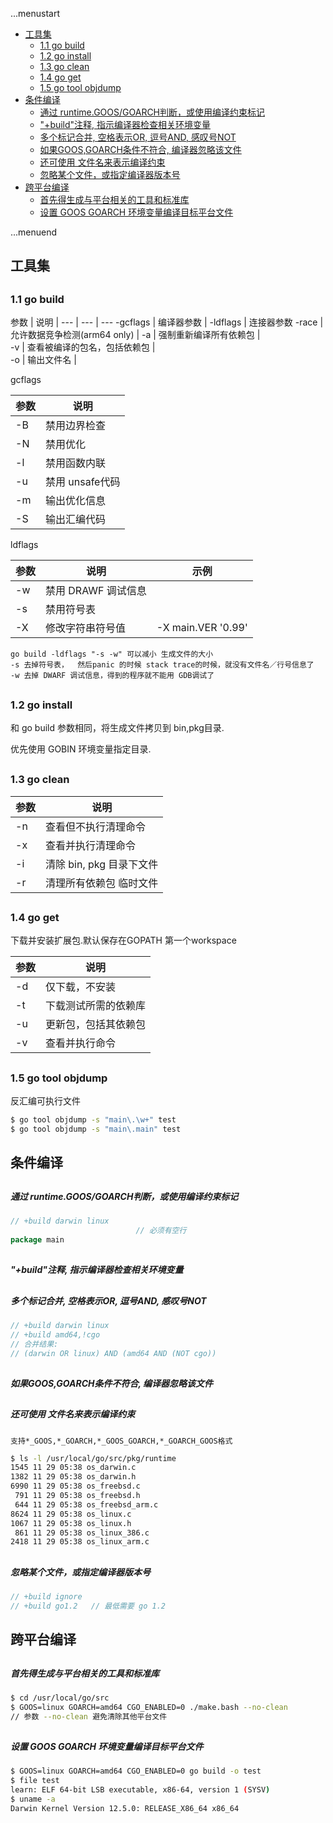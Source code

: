...menustart

 - [工具集](#d1f4a2ca5ebae356829301a14367e0e6)
	 - [1.1 go build](#5cb3fbe2f5c14eaeec65da239fb2278b)
	 - [1.2 go install](#bfae2838680a32e56e245ff108957b89)
	 - [1.3 go clean](#a0d272d3a24a7f1986e0fa7bafb8a59d)
	 - [1.4 go get](#467396f90a34e7517a6fe191507ebab1)
	 - [1.5 go tool objdump](#10dff3e07c4de7491ca41d3f3d6a7968)
 - [条件编译](#b19e1a4d4f517ccccc8fd5d402c438f9)
	 - [通过 runtime.GOOS/GOARCH判断，或使用编译约束标记](#7fb897f760321cdc29a25ac77a31a041)
	 - ["+build"注释, 指示编译器检查相关环境变量](#e4ee5701df42dfb4c09086d79e67d9f6)
	 - [多个标记合并, 空格表示OR, 逗号AND, 感叹号NOT](#30ef583d7ef62bad4751c8e2e7299f50)
	 - [如果GOOS,GOARCH条件不符合, 编译器忽略该文件](#ba18359c8922124ddf4b2ffbdad4b1d3)
	 - [还可使用 文件名来表示编译约束](#e6bd662653ba70b565a32d84722fd015)
	 - [忽略某个文件，或指定编译器版本号](#5c0242163713cc576762cc92f3c5e625)
 - [跨平台编译](#9f4c95c3ac51945acde06a53ffa196bd)
	 - [首先得生成与平台相关的工具和标准库](#6aa488bb375a987c2f85c02db3220422)
	 - [设置 GOOS GOARCH 环境变量编译目标平台文件](#0457f03fb15cf964e191b590da30f15e)

...menuend


<h2 id="d1f4a2ca5ebae356829301a14367e0e6"></h2>

## 工具集

<h2 id="5cb3fbe2f5c14eaeec65da239fb2278b"></h2>

### 1.1 go build


参数 |  说明 | 
--- |   --- |   ---
-gcflags | 编译器参数 |
-ldflags    |   连接器参数
-race | 允许数据竞争检测(arm64 only) |
-a  |   强制重新编译所有依赖包 |    
-v  |   查看被编译的包名，包括依赖包    |   
-o  |   输出文件名  |   

gcflags

参数 |  说明 
--- |   --- 
-B  |   禁用边界检查 
-N  |   禁用优化
-l  |   禁用函数内联
-u  |   禁用 unsafe代码
-m  |   输出优化信息
-S  |   输出汇编代码


ldflags

参数 |  说明 | 示例
--- |   ---     |   ---
-w  |   禁用 DRAWF 调试信息
-s  |   禁用符号表
-X  |   修改字符串符号值    |   -X main.VER '0.99'


    go build -ldflags "-s -w" 可以减小 生成文件的大小
    -s 去掉符号表，  然后panic 的时候 stack trace的时候，就没有文件名／行号信息了
    -w 去掉 DWARF 调试信息，得到的程序就不能用 GDB调试了


<h2 id="bfae2838680a32e56e245ff108957b89"></h2>

### 1.2 go install

和 go build 参数相同，将生成文件拷贝到 bin,pkg目录.

优先使用 GOBIN 环境变量指定目录.

<h2 id="a0d272d3a24a7f1986e0fa7bafb8a59d"></h2>

### 1.3 go clean

参数 |  说明 
--- |   --- 
-n  | 查看但不执行清理命令
-x  | 查看并执行清理命令
-i  |   清除 bin, pkg 目录下文件
-r  |   清理所有依赖包 临时文件 


<h2 id="467396f90a34e7517a6fe191507ebab1"></h2>

### 1.4 go get

下载并安装扩展包.默认保存在GOPATH 第一个workspace

参数 |  说明 
--- |   --- 
-d  |   仅下载，不安装
-t  |   下载测试所需的依赖库
-u  |   更新包，包括其依赖包
-v  |   查看并执行命令


<h2 id="10dff3e07c4de7491ca41d3f3d6a7968"></h2>

### 1.5 go tool objdump

反汇编可执行文件

```bash
$ go tool objdump -s "main\.\w+" test
$ go tool objdump -s "main\.main" test
```

<h2 id="b19e1a4d4f517ccccc8fd5d402c438f9"></h2>

## 条件编译

<h2 id="7fb897f760321cdc29a25ac77a31a041"></h2>

##### 通过 runtime.GOOS/GOARCH判断，或使用编译约束标记

```go
// +build darwin linux
                            // 必须有空行
package main
```

<h2 id="e4ee5701df42dfb4c09086d79e67d9f6"></h2>

##### "+build"注释, 指示编译器检查相关环境变量

<h2 id="30ef583d7ef62bad4751c8e2e7299f50"></h2>

##### 多个标记合并, 空格表示OR, 逗号AND, 感叹号NOT

```go
// +build darwin linux
// +build amd64,!cgo
// 合并结果:
// (darwin OR linux) AND (amd64 AND (NOT cgo))
```

<h2 id="ba18359c8922124ddf4b2ffbdad4b1d3"></h2>

##### 如果GOOS,GOARCH条件不符合, 编译器忽略该文件

<h2 id="e6bd662653ba70b565a32d84722fd015"></h2>

##### 还可使用 文件名来表示编译约束

    支持*_GOOS,*_GOARCH,*_GOOS_GOARCH,*_GOARCH_GOOS格式

```bash
$ ls -l /usr/local/go/src/pkg/runtime
1545 11 29 05:38 os_darwin.c
1382 11 29 05:38 os_darwin.h
6990 11 29 05:38 os_freebsd.c
 791 11 29 05:38 os_freebsd.h
 644 11 29 05:38 os_freebsd_arm.c
8624 11 29 05:38 os_linux.c
1067 11 29 05:38 os_linux.h
 861 11 29 05:38 os_linux_386.c
2418 11 29 05:38 os_linux_arm.c
```

<h2 id="5c0242163713cc576762cc92f3c5e625"></h2>

##### 忽略某个文件，或指定编译器版本号

```go
// +build ignore
// +build go1.2   // 最低需要 go 1.2
```

<h2 id="9f4c95c3ac51945acde06a53ffa196bd"></h2>

## 跨平台编译

<h2 id="6aa488bb375a987c2f85c02db3220422"></h2>

##### 首先得生成与平台相关的工具和标准库

```bash
$ cd /usr/local/go/src
$ GOOS=linux GOARCH=amd64 CGO_ENABLED=0 ./make.bash --no-clean
// 参数 --no-clean 避免清除其他平台文件
```

<h2 id="0457f03fb15cf964e191b590da30f15e"></h2>

##### 设置 GOOS GOARCH 环境变量编译目标平台文件

```bash
$ GOOS=linux GOARCH=amd64 CGO_ENABLED=0 go build -o test
$ file test
learn: ELF 64-bit LSB executable, x86-64, version 1 (SYSV)
$ uname -a
Darwin Kernel Version 12.5.0: RELEASE_X86_64 x86_64
```



